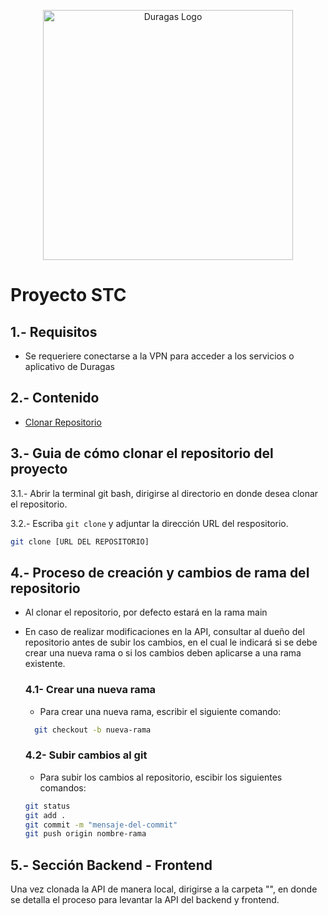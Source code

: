 <p align="center"><a href="#" target="_blank"><img src="https://duragaspromo.com/img/logo.png" width="400" alt="Duragas Logo"></a></p>

# Proyecto STC

## 1.- Requisitos

- Se requeriere conectarse a la VPN para acceder a los servicios o aplicativo de Duragas


## 2.- Contenido

- [Clonar Repositorio](#3--guia-de-cómo-clonar-el-repositorio-del-proyecto)

## 3.- Guia de cómo clonar el repositorio del proyecto

3.1.- Abrir la terminal git bash, dirigirse al directorio en donde desea clonar el repositorio.

3.2.- Escriba `git clone` y adjuntar la dirección URL del respositorio.

```bash
git clone [URL DEL REPOSITORIO]
```

## 4.- Proceso de creación y cambios de rama del repositorio

- Al clonar el repositorio, por defecto estará en la rama main
- En caso de realizar modificaciones en la API, consultar al dueño del repositorio antes de subir los cambios, en el cual le indicará si se debe crear una nueva rama o si los cambios deben aplicarse a una rama existente.

  ### 4.1- Crear una nueva rama

  - Para crear una nueva rama, escribir el siguiente comando:

  ```bash
    git checkout -b nueva-rama
  ```

  ### 4.2- Subir cambios al git

  - Para subir los cambios al repositorio, escibir los siguientes comandos:

  ```bash
  git status
  git add .
  git commit -m "mensaje-del-commit"
  git push origin nombre-rama
  ```

## 5.- Sección Backend - Frontend

Una vez clonada la API de manera local, dirigirse a la carpeta "", en donde se detalla el proceso para levantar la API del backend y frontend.

